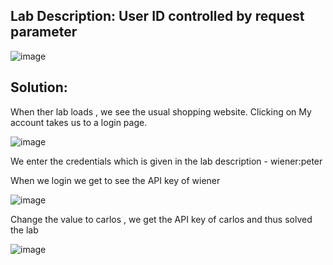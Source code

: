 ## Lab Description: User ID controlled by request parameter

![image](https://github.com/jayshah17/PortSwiggerLabs/assets/76842630/7c2732d9-56a6-42c9-afec-7b1c16f46df2)

## Solution:

When ther lab loads , we see the usual shopping website. Clicking on My account takes us to a login page.

![image](https://github.com/jayshah17/PortSwiggerLabs/assets/76842630/26ef23ab-b81c-4c0b-b58d-bcf62b6e279e)

We enter the credentials which is given in the lab description - wiener:peter

When we login we get to see the API key of wiener

![image](https://github.com/jayshah17/PortSwiggerLabs/assets/76842630/514b569c-5468-4014-9dd6-ba2f32926630)

Change the value to carlos , we get the API key of carlos and thus solved the lab

![image](https://github.com/jayshah17/PortSwiggerLabs/assets/76842630/c7c0ca73-3c73-4cc2-b827-dafd5e9338d5)
